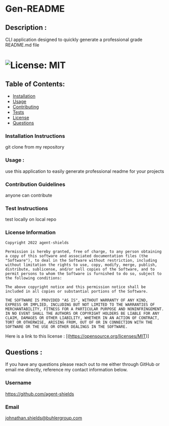 # Gen-README

## Description :

CLI application designed to quickly generate a professional grade README.md file 

# ![License: MIT](https://img.shields.io/badge/License-MIT-yellow.svg)

## Table of Contents: 

- [Installation](#installation-instructions)
- [Usage](#usage)
- [Contributing](#contribution-guidelines)
- [Tests](#test-instructions)
- [License](#license-information)
- [Questions](#questions)

### Installation Instructions

git clone from my repository

### Usage :

use this application to easily generate professional readme for your projects

### Contribution Guidelines

anyone can contribute

### Test Instructions

test locally on local repo

### License Information


    Copyright 2022 agent-shields

    Permission is hereby granted, free of charge, to any person obtaining a copy of this software and associated documentation files (the "Software"), to deal in the Software without restriction, including without limitation the rights to use, copy, modify, merge, publish, distribute, sublicense, and/or sell copies of the Software, and to permit persons to whom the Software is furnished to do so, subject to the following conditions:

    The above copyright notice and this permission notice shall be included in all copies or substantial portions of the Software.

    THE SOFTWARE IS PROVIDED "AS IS", WITHOUT WARRANTY OF ANY KIND, EXPRESS OR IMPLIED, INCLUDING BUT NOT LIMITED TO THE WARRANTIES OF MERCHANTABILITY, FITNESS FOR A PARTICULAR PURPOSE AND NONINFRINGEMENT. IN NO EVENT SHALL THE AUTHORS OR COPYRIGHT HOLDERS BE LIABLE FOR ANY CLAIM, DAMAGES OR OTHER LIABILITY, WHETHER IN AN ACTION OF CONTRACT, TORT OR OTHERWISE, ARISING FROM, OUT OF OR IN CONNECTION WITH THE SOFTWARE OR THE USE OR OTHER DEALINGS IN THE SOFTWARE.


    

Here is a link to this license : [(https://opensource.org/licenses/MIT)]

## Questions : 

If you have any questions please reach out to me either through GitHub or email me directly, reference my contact information below.

### Username

https://github.com/agent-shields

### Email

johnathan.shields@buhlergroup.com

